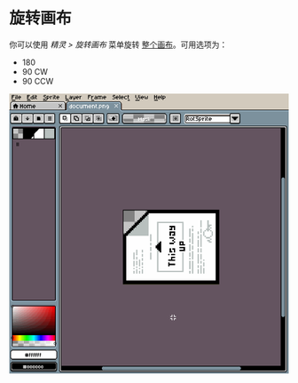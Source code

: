 # 旋转画布

你可以使用 *精灵 > 旋转画布* 菜单旋转 [整个画布](canvas.md)。可用选项为：

* 180
* 90 CW
* 90 CCW

![旋转画布预览](canvas/canvas-rotate.gif)

